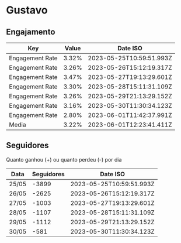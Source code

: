 # Gustavo

## Engajamento

| Key             | Value | Date ISO                 |
| --------------- | ----- | ------------------------ |
| Engagement Rate | 3.32% | 2023-05-25T10:59:51.993Z |
| Engagement Rate | 3.26% | 2023-05-26T15:12:19.317Z |
| Engagement Rate | 3.47% | 2023-05-27T19:13:29.601Z |
| Engagement Rate | 3.30% | 2023-05-28T15:11:31.109Z |
| Engagement Rate | 3.26% | 2023-05-29T21:13:29.152Z |
| Engagement Rate | 3.16% | 2023-05-30T11:30:34.123Z |
| Engagement Rate | 2.80% | 2023-06-01T11:42:37.991Z |
| Media           | 3.22% | 2023-06-01T12:23:41.411Z |

## Seguidores

Quanto ganhou (+) ou quanto perdeu (-) por dia

| Data  | Seguidores | Date ISO                 |
| ----- | ---------- | ------------------------ |
| 25/05 | -3899      | 2023-05-25T10:59:51.993Z |
| 26/05 | -2625      | 2023-05-26T15:12:19.317Z |
| 27/05 | -1003      | 2023-05-27T19:13:29.601Z |
| 28/05 | -1107      | 2023-05-28T15:11:31.109Z |
| 29/05 | -1112      | 2023-05-29T21:13:29.152Z |
| 30/05 | -581       | 2023-05-30T11:30:34.123Z |